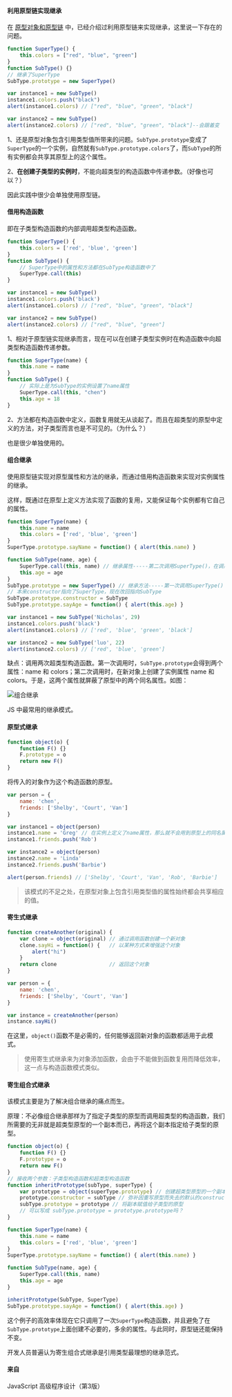 #### 利用原型链实现继承

在 [原型对象和原型链](.\原型对象和原型链.md) 中，已经介绍过利用原型链来实现继承，这里说一下存在的问题。

```javascript
function SuperType() {
    this.colors = ["red", "blue", "green"]
}
function SubType() {}
// 继承了SuperType
SubType.prototype = new SuperType()

var instance1 = new SubType()
instance1.colors.push("black")
alert(instance1.colors) // ["red", "blue", "green", "black"]

var instance2 = new SubType()
alert(instance2.colors) // ["red", "blue", "green", "black"]--会跟着变
```

1、还是原型对象包含引用类型值所带来的问题。`SubType.prototype`变成了`SuperType`的一个实例，自然就有`SubType.prototype.colors`了，而`SubType`的所有实例都会共享其原型上的这个属性。

2、**在创建子类型的实例时**，不能向超类型的构造函数中传递参数。（好像也可以？）

因此实践中很少会单独使用原型链。

#### 借用构造函数

即在子类型构造函数的内部调用超类型构造函数。

```javascript
function SuperType() {
    this.colors = ['red', 'blue', 'green']
}
function SubType() {
    // SuperType中的属性和方法都在SubType构造函数中了
    SuperType.call(this)
}

var instance1 = new SubType()
instance1.colors.push('black')
alert(instance1.colors) // ["red", "blue", "green", "black"]

var instance2 = new SubType()
alert(instance2.colors) // ["red", "blue", "green"]
```

1、相对于原型链实现继承而言，现在可以在创建子类型实例时在构造函数中向超类型构造函数传递参数。

```javascript
function SuperType(name) {
    this.name = name
}
function SubType() {
    // 实际上是为SubType的实例设置了name属性
    SuperType.call(this, "chen")
    this.age = 18
}
```

2、方法都在构造函数中定义，函数复用就无从谈起了。而且在超类型的原型中定义的方法，对子类型而言也是不可见的。（为什么？）

也是很少单独使用的。

#### 组合继承

使用原型链实现对原型属性和方法的继承，而通过借用构造函数来实现对实例属性的继承。

这样，既通过在原型上定义方法实现了函数的复用，又能保证每个实例都有它自己的属性。

```javascript
function SuperType(name) {
    this.name = name
    this.colors = ['red', 'blue', 'green']
}
SuperType.prototype.sayName = function() { alert(this.name) }

function SubType(name, age) {
    SuperType.call(this, name) // 继承属性-----第二次调用SuperType()，在调用子类型构造函数时
    this.age = age
}
SubType.prototype = new SuperType() // 继承方法-----第一次调用SuperType()
// 本来constructor指向了SuperType，现在改回指向SubType
SubType.prototype.constructor = SubType
SubType.prototype.sayAge = function() { alert(this.age) }

var instance1 = new SubType('Nicholas', 29)
instance1.colors.push('black')
alert(instance1.colors) // ['red', 'blue', 'green', 'black']

var instance2 = new SubType('luo', 22)
alert(instance2.colors) // ['red', 'blue', 'green']
```

缺点：调用两次超类型构造函数。第一次调用时，`SubType.prototype`会得到两个属性：name 和 colors；第二次调用时，在新对象上创建了实例属性 name 和 colors。于是，这两个属性就屏蔽了原型中的两个同名属性。如图：

![组合继承](..\images\组合继承.png)

JS 中最常用的继承模式。

#### 原型式继承

```javascript
function object(o) {
    function F() {}
    F.prototype = o
    return new F()
}
```

将传入的对象作为这个构造函数的原型。

```javascript
var person = {
    name: 'chen',
    friends: ['Shelby', 'Court', 'Van']
}

var instance1 = object(person)
instance1.name = 'Greg' // 在实例上定义了name属性，那么就不会用到原型上的同名属性
instance1.friends.push('Rob')

var instance2 = object(person)
instance2.name = 'Linda'
instance2.friends.push('Barbie')

alert(person.friends) // ['Shelby', 'Court', 'Van', 'Rob', 'Barbie']
```

> 该模式的不足之处，在原型对象上包含引用类型值的属性始终都会共享相应的值。

#### 寄生式继承

```javascript
function createAnother(original) {
    var clone = object(original) // 通过调用函数创建一个新对象
    clone.sayHi = function() {   // 以某种方式来增强这个对象
        alert("hi")
    }
    return clone                 // 返回这个对象
}
```

```javascript
var person = {
    name: 'chen',
    friends: ['Shelby', 'Court', 'Van']
}

var instance = createAnother(person)
instance.sayHi()
```

在这里，`object()`函数不是必需的，任何能够返回新对象的函数都适用于此模式。

> 使用寄生式继承来为对象添加函数，会由于不能做到函数复用而降低效率，这一点与构造函数模式类似。

#### 寄生组合式继承

该模式主要是为了解决组合继承的痛点而生。

原理：不必像组合继承那样为了指定子类型的原型而调用超类型的构造函数，我们所需要的无非就是超类型原型的一个副本而已，再将这个副本指定给子类型的原型。

```javascript
function object(o) {
    function F() {}
    F.prototype = o
    return new F()
}
// 接收两个参数：子类型构造函数和超类型构造函数
function inheritPrototype(subType, superType) {
    var prototype = object(superType.prototype) // 创建超类型原型的一个副本
    prototype.constructor = subType // 弥补因重写原型而失去的默认的constructor属性值
    subType.prototype = prototype // 将副本赋值给子类型的原型
    // 可以写成 subType.prototype = prototype.prototype吗？
}
```

```javascript
function SuperType(name) {
    this.name = name
    this.colors = ['red', 'blue', 'green']
}
SuperType.prototype.sayName = function() { alert(this.name) }

function SubType(name, age) {
    SuperType.call(this, name)
    this.age = age
}

inheritPrototype(SubType, SuperType)
SubType.prototype.sayAge = function() { alert(this.age) }
```

这个例子的高效率体现在它只调用了一次`SuperType`构造函数，并且避免了在`SubType.prototype`上面创建不必要的，多余的属性。与此同时，原型链还能保持不变。

开发人员普遍认为寄生组合式继承是引用类型最理想的继承范式。

#### 来自

JavaScript 高级程序设计（第3版）

